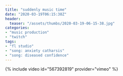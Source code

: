 ```yaml
---
title: "suddenly music time"
date: "2020-03-19T06:15:38Z"
header:
  teaser: "/assets/thumbs/2020-03-19-06-15-38.jpg"
categories:
- "music production"
- "twitch"
tags:
- "fl studio"
- "song: anxiety catharsis"
- "song: diseased confidence"
---
```

{% include video id="567392819" provider="vimeo" %}
